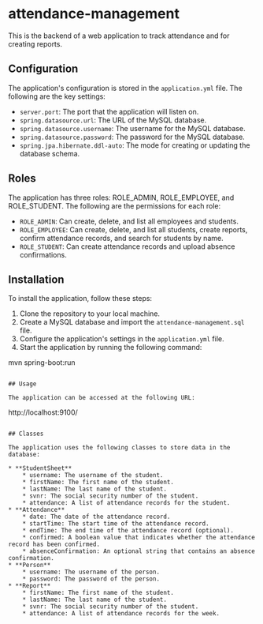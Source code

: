 # attendance-management

This is the backend of a web application to track attendance and for creating reports.

## Configuration

The application's configuration is stored in the `application.yml` file. The following are the key settings:

* `server.port`: The port that the application will listen on.
* `spring.datasource.url`: The URL of the MySQL database.
* `spring.datasource.username`: The username for the MySQL database.
* `spring.datasource.password`: The password for the MySQL database.
* `spring.jpa.hibernate.ddl-auto`: The mode for creating or updating the database schema.

## Roles

The application has three roles: ROLE_ADMIN, ROLE_EMPLOYEE, and ROLE_STUDENT. The following are the permissions for each role:

* `ROLE_ADMIN`: Can create, delete, and list all employees and students.
* `ROLE_EMPLOYEE`: Can create, delete, and list all students, create reports, confirm attendance records, and search for students by name.
* `ROLE_STUDENT`: Can create attendance records and upload absence confirmations.

## Installation

To install the application, follow these steps:

1. Clone the repository to your local machine.
2. Create a MySQL database and import the `attendance-management.sql` file.
3. Configure the application's settings in the `application.yml` file.
4. Start the application by running the following command:


mvn spring-boot:run
```

## Usage

The application can be accessed at the following URL:

```
http://localhost:9100/
```

## Classes

The application uses the following classes to store data in the database:

* **StudentSheet**
    * username: The username of the student.
    * firstName: The first name of the student.
    * lastName: The last name of the student.
    * svnr: The social security number of the student.
    * attendance: A list of attendance records for the student.
* **Attendance**
    * date: The date of the attendance record.
    * startTime: The start time of the attendance record.
    * endTime: The end time of the attendance record (optional).
    * confirmed: A boolean value that indicates whether the attendance record has been confirmed.
    * absenceConfirmation: An optional string that contains an absence confirmation.
* **Person**
    * username: The username of the person.
    * password: The password of the person.
* **Report**
    * firstName: The first name of the student.
    * lastName: The last name of the student.
    * svnr: The social security number of the student.
    * attendance: A list of attendance records for the week.
```